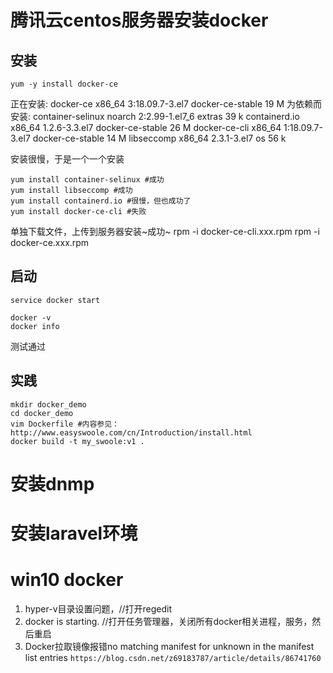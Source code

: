 # 腾讯云centos服务器安装docker

## 安装
`yum -y install docker-ce`

正在安装:
 docker-ce                 x86_64         3:18.09.7-3.el7            docker-ce-stable          19 M
为依赖而安装:
 container-selinux         noarch         2:2.99-1.el7_6             extras                    39 k
 containerd.io             x86_64         1.2.6-3.3.el7              docker-ce-stable          26 M
 docker-ce-cli             x86_64         1:18.09.7-3.el7            docker-ce-stable          14 M
 libseccomp                x86_64         2.3.1-3.el7                os                        56 k

安装很慢，于是一个一个安装
```
yum install container-selinux #成功
yum install libseccomp #成功
yum install containerd.io #很慢，但也成功了
yum install docker-ce-cli #失败
```

单独下载文件，上传到服务器安装~成功~
rpm -i docker-ce-cli.xxx.rpm
rpm -i docker-ce.xxx.rpm


## 启动
`service docker start`
```
docker -v
docker info
```
测试通过

## 实践
```
mkdir docker_demo
cd docker_demo
vim Dockerfile #内容参见：http://www.easyswoole.com/cn/Introduction/install.html
docker build -t my_swoole:v1 .
```

# 安装dnmp

# 安装laravel环境

# win10 docker

1. hyper-v目录设置问题，//打开regedit
2. docker is starting. //打开任务管理器，关闭所有docker相关进程，服务，然后重启
3. Docker拉取镜像报错no matching manifest for unknown in the manifest list entries
`https://blog.csdn.net/z69183787/article/details/86741760`

